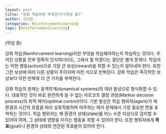 ```yaml
---
layout: post
title: "강화 학습이란 무엇인가?(작성 중)"
author: 김태원
categories: ReinforcementLearning
tags: [ReinforcementLearning]
---
```


(작성 중)

강화 학습(Reinforcement learning)이란 무엇을 학습해야하는지 학습하는 것이다.
주어진 상황을 전부 정확히 인식하더라도, 그래서 뭘 하겠다는 결단은 별개 문제다.
학습자는 어떤 행동(action)으로 가장 큰 보상(reward)을 취할 수 있는지 알아내야 한다. 
또한 그런 보상에 따라 다른 상황이 주어지며 이런 식으로 반복된다.
강화 학습은 즉각적인 보상보다 이런 반복에 더 큰 가치를 부여한다.

강화 학습의 문제는 동역학계(dynamical systems)의 여러 발상으로 형식화할 수 있다.
대표적인 것이 바로 완전하게 알 수 없는 마르코프 결정 과정(Markov decision process)의 최적 제어(optimal control)이다. 
기본 발상은 학습 행위자(agent)가 제 환경과 시간의 흐름을 따라 상호작용하며 마주하는 여러 문제에서 가장 중요한 면을 포착하는 것이다. 
학습 행위자는 제 환경의 상태(state)를 어느 수준 이상으로 감지할 수 있어야 하며, 그 상태에 영향을 미치는 행동을 취할 수 있어야 한다.
또한 행위자에게 **목표**(goal)나 환경의 상태와 연관된 목표들이 있어야 한다.
